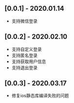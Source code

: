 ## [0.0.1] - 2020.01.14

* 支持微信登录

## [0.0.2] - 2020.02.10

* 支持自定义登录
* 支持匿名登录
* 支持获取用户信息
* 支持退出登录

## [0.0.3] - 2020.03.17

* 修复ios静态库编译失败的问题